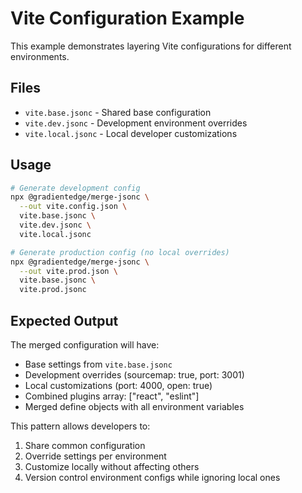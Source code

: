 # Vite Configuration Example

This example demonstrates layering Vite configurations for different environments.

## Files

- `vite.base.jsonc` - Shared base configuration
- `vite.dev.jsonc` - Development environment overrides
- `vite.local.jsonc` - Local developer customizations

## Usage

```bash
# Generate development config
npx @gradientedge/merge-jsonc \
  --out vite.config.json \
  vite.base.jsonc \
  vite.dev.jsonc \
  vite.local.jsonc

# Generate production config (no local overrides)
npx @gradientedge/merge-jsonc \
  --out vite.prod.json \
  vite.base.jsonc \
  vite.prod.jsonc
```

## Expected Output

The merged configuration will have:

- Base settings from `vite.base.jsonc`
- Development overrides (sourcemap: true, port: 3001)
- Local customizations (port: 4000, open: true)
- Combined plugins array: ["react", "eslint"]
- Merged define objects with all environment variables

This pattern allows developers to:

1. Share common configuration
2. Override settings per environment
3. Customize locally without affecting others
4. Version control environment configs while ignoring local ones
